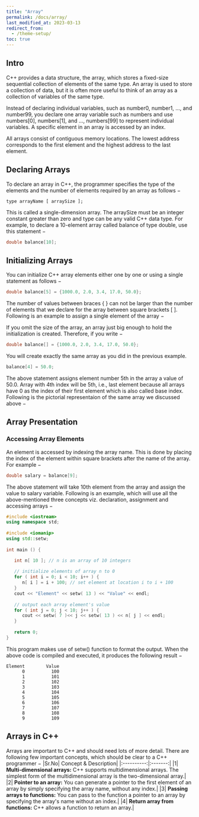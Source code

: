 ```yaml
---
title: "Array"
permalink: /docs/array/
last_modified_at: 2023-03-13
redirect_from:
  - /theme-setup/
toc: true
---
```

## Intro

C++ provides a data structure, the array, which stores a fixed-size sequential collection of elements of the same type. An array is used to store a collection of data, but it is often more useful to think of an array as a collection of variables of the same type.

Instead of declaring individual variables, such as number0, number1, ..., and number99, you declare one array variable such as numbers and use numbers[0], numbers[1], and ..., numbers[99] to represent individual variables. A specific element in an array is accessed by an index.

All arrays consist of contiguous memory locations. The lowest address corresponds to the first element and the highest address to the last element.

## Declaring Arrays

To declare an array in C++, the programmer specifies the type of the elements and the number of elements required by an array as follows −
```
type arrayName [ arraySize ];
```
This is called a single-dimension array. The arraySize must be an integer constant greater than zero and type can be any valid C++ data type. For example, to declare a 10-element array called balance of type double, use this statement −
```c++
double balance[10];
```
## Initializing Arrays

You can initialize C++ array elements either one by one or using a single statement as follows −
```c++
double balance[5] = {1000.0, 2.0, 3.4, 17.0, 50.0};
```
The number of values between braces { } can not be larger than the number of elements that we declare for the array between square brackets [ ]. Following is an example to assign a single element of the array −

If you omit the size of the array, an array just big enough to hold the initialization is created. Therefore, if you write −
```c++
double balance[] = {1000.0, 2.0, 3.4, 17.0, 50.0};
```
You will create exactly the same array as you did in the previous example.
```c++
balance[4] = 50.0;
```
The above statement assigns element number 5th in the array a value of 50.0. Array with 4th index will be 5th, i.e., last element because all arrays have 0 as the index of their first element which is also called base index. Following is the pictorial representaion of the same array we discussed above −
## Array Presentation
### Accessing Array Elements

An element is accessed by indexing the array name. This is done by placing the index of the element within square brackets after the name of the array. For example −
```c++
double salary = balance[9];
```
The above statement will take 10th element from the array and assign the value to salary variable. Following is an example, which will use all the above-mentioned three concepts viz. declaration, assignment and accessing arrays −
```c++
#include <iostream>
using namespace std;
 
#include <iomanip>
using std::setw;
 
int main () {

   int n[ 10 ]; // n is an array of 10 integers
 
   // initialize elements of array n to 0          
   for ( int i = 0; i < 10; i++ ) {
      n[ i ] = i + 100; // set element at location i to i + 100
   }
   cout << "Element" << setw( 13 ) << "Value" << endl;
 
   // output each array element's value                      
   for ( int j = 0; j < 10; j++ ) {
      cout << setw( 7 )<< j << setw( 13 ) << n[ j ] << endl;
   }
 
   return 0;
}
```
This program makes use of setw() function to format the output. When the above code is compiled and executed, it produces the following result −
```
Element        Value
      0          100
      1          101
      2          102
      3          103
      4          104
      5          105
      6          106
      7          107
      8          108
      9          109
```
## Arrays in C++

Arrays are important to C++ and should need lots of more detail. There are following few important concepts, which should be clear to a C++ programmer −
|Sr.No| 	Concept & Description|
|:----------:|:-------:|
|1| 	**Multi-dimensional arrays:** C++ supports multidimensional arrays. The simplest form of the multidimensional array is the two-dimensional array.|
|2| 	**Pointer to an array:** You can generate a pointer to the first element of an array by simply specifying the array name, without any index.|
|3| 	**Passing arrays to functions:** You can pass to the function a pointer to an array by specifying the array's name without an index.|
|4| 	**Return array from functions:** C++ allows a function to return an array.|